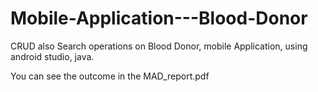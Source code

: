 # Mobile-Application---Blood-Donor
CRUD also Search operations on Blood Donor, mobile Application, using android studio, java. 

You can see the outcome in the MAD_report.pdf
